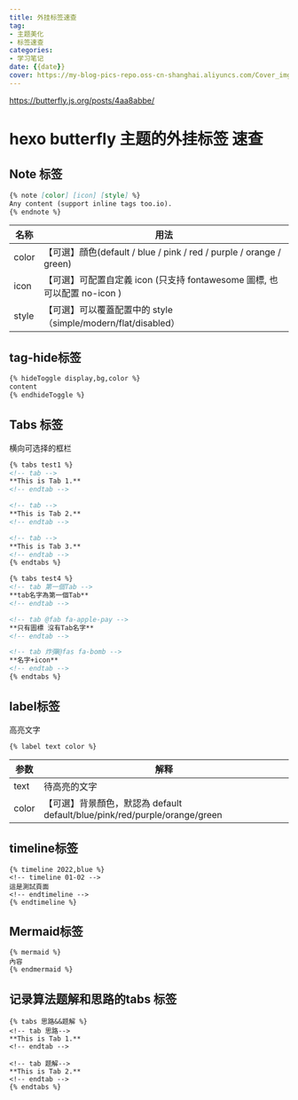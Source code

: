 ```yaml
---
title: 外挂标签速查
tag: 
- 主题美化
- 标签速查
categories:
- 学习笔记
date: {{date}}
cover: https://my-blog-pics-repo.oss-cn-shanghai.aliyuncs.com/Cover_img/105773900_p0.jpg
---
```




https://butterfly.js.org/posts/4aa8abbe/

# hexo butterfly 主题的外挂标签 速查

## Note 标签

```markdown
{% note [color] [icon] [style] %}
Any content (support inline tags too.io).
{% endnote %}
```

| 名称  | 用法                                                         |
| ----- | ------------------------------------------------------------ |
| color | 【可選】顔色(default / blue / pink / red / purple / orange / green) |
| icon  | 【可選】可配置自定義 icon (只支持 fontawesome 圖標, 也可以配置 no-icon ) |
| style | 【可選】可以覆蓋配置中的 style（simple/modern/flat/disabled） |

## tag-hide标签

```markdown
{% hideToggle display,bg,color %}
content
{% endhideToggle %}
```

## Tabs 标签

横向可选择的框栏

```markdown
{% tabs test1 %}
<!-- tab -->
**This is Tab 1.**
<!-- endtab -->

<!-- tab -->
**This is Tab 2.**
<!-- endtab -->

<!-- tab -->
**This is Tab 3.**
<!-- endtab -->
{% endtabs %}
```

```markdown
{% tabs test4 %}
<!-- tab 第一個Tab -->
**tab名字為第一個Tab**
<!-- endtab -->

<!-- tab @fab fa-apple-pay -->
**只有圖標 沒有Tab名字**
<!-- endtab -->

<!-- tab 炸彈@fas fa-bomb -->
**名字+icon**
<!-- endtab -->
{% endtabs %}

```

## label标签

高亮文字

```
{% label text color %}
```

| 参数  | 解释                                                         |
| ----- | ------------------------------------------------------------ |
| text  | 待高亮的文字                                                 |
| color | 【可選】背景顏色，默認為 default  default/blue/pink/red/purple/orange/green |



## timeline标签

```
{% timeline 2022,blue %}
<!-- timeline 01-02 -->
這是測試頁面
<!-- endtimeline -->
{% endtimeline %}
```

## Mermaid标签

```
{% mermaid %}
內容
{% endmermaid %}
```

## 记录算法题解和思路的tabs 标签

```
{% tabs 思路&&题解 %}
<!-- tab 思路-->
**This is Tab 1.**
<!-- endtab -->

<!-- tab 题解-->
**This is Tab 2.**
<!-- endtab -->
{% endtabs %}


```

